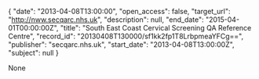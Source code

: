 {
  "date": "2013-04-08T13:00:00", 
  "open_access": false, 
  "target_url": "http://nww.secqarc.nhs.uk", 
  "description": null, 
  "end_date": "2015-04-01T00:00:00Z", 
  "title": "South East Coast Cervical Screening QA Reference Centre", 
  "record_id": "20130408T130000/sf1kk2fp1T8LrbpmeaYFCg==", 
  "publisher": "secqarc.nhs.uk", 
  "start_date": "2013-04-08T13:00:00Z", 
  "subject": null
}

None